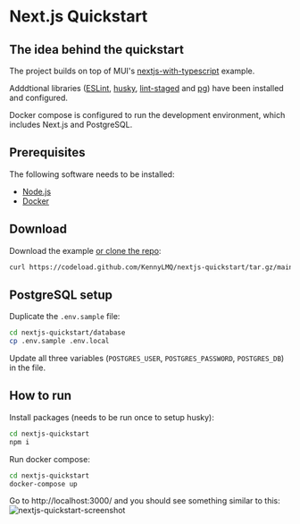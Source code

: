 # Next.js Quickstart

## The idea behind the quickstart

The project builds on top of MUI's [nextjs-with-typescript](https://github.com/mui/material-ui/tree/master/examples/nextjs-with-typescript) example.

Adddtional libraries ([ESLint](https://eslint.org/), [husky](https://typicode.github.io/husky/), [lint-staged](https://github.com/okonet/lint-staged) and [pg](https://node-postgres.com/)) have been installed and configured.

Docker compose is configured to run the development environment, which includes Next.js and PostgreSQL.

## Prerequisites

The following software needs to be installed:

- [Node.js](https://nodejs.org/en/)
- [Docker](https://www.docker.com/products/docker-desktop/)

## Download

Download the example [or clone the repo](https://github.com/KennyLMQ/nextjs-quickstart):

```sh
curl https://codeload.github.com/KennyLMQ/nextjs-quickstart/tar.gz/main | tar -xz
```

## PostgreSQL setup

Duplicate the `.env.sample` file:

```sh
cd nextjs-quickstart/database
cp .env.sample .env.local
```

Update all three variables (`POSTGRES_USER`, `POSTGRES_PASSWORD`, `POSTGRES_DB`) in the file.

## How to run

Install packages (needs to be run once to setup husky):

```sh
cd nextjs-quickstart
npm i
```

Run docker compose:

```sh
cd nextjs-quickstart
docker-compose up
```

Go to http://localhost:3000/ and you should see something similar to this:
![nextjs-quickstart-screenshot](https://user-images.githubusercontent.com/22737987/198955317-9669412a-49dd-4606-8aa4-478b026c3e41.png)

